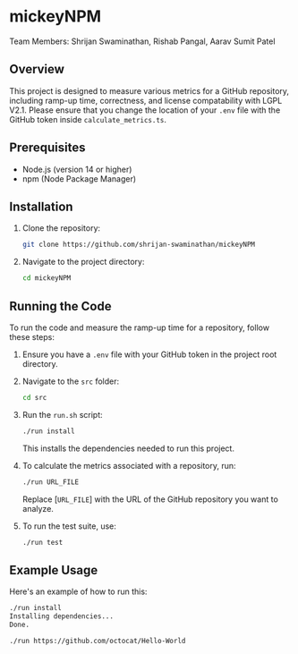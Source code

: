 # mickeyNPM

Team Members: Shrijan Swaminathan, Rishab Pangal, Aarav Sumit Patel

## Overview

This project is designed to measure various metrics for a GitHub repository, including ramp-up time, correctness, and license compatability with
LGPL V2.1. Please ensure that you change the location of your `.env` file with the GitHub token inside `calculate_metrics.ts`.

## Prerequisites

- Node.js (version 14 or higher)
- npm (Node Package Manager)

## Installation

1. Clone the repository:

   ```sh
   git clone https://github.com/shrijan-swaminathan/mickeyNPM
   ```

2. Navigate to the project directory:

   ```sh
   cd mickeyNPM
   ```

## Running the Code

To run the code and measure the ramp-up time for a repository, follow these steps:

1. Ensure you have a `.env` file with your GitHub token in the project root directory.

2. Navigate to the `src` folder:

   ```sh
   cd src
   ```

3. Run the `run.sh` script:

   ```sh
   ./run install
   ```

   This installs the dependencies needed to run this project.

4. To calculate the metrics associated with a repository, run:

   ```sh
   ./run URL_FILE
   ```

   Replace [`URL_FILE`] with the URL of the GitHub repository you want to analyze.

5. To run the test suite, use:

   ```sh
   ./run test
   ```

## Example Usage

Here's an example of how to run this:

```sh
./run install
Installing dependencies...
Done.

./run https://github.com/octocat/Hello-World
```
